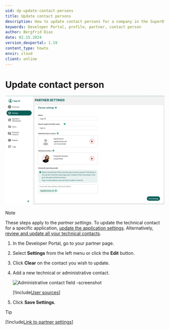 ```yaml
---
uid: dp-update-contact-persons
title: Update contact persons
description: How to update contact persons for a company in the SuperOffice Developer Portal.
keywords: Developer Portal, profile, partner, contact person
author: Bergfrid Dias
date: 02.15.2024
version_devportal: 1.19
content_type: howto
envir: cloud
client: online
---
```


# Update contact person

![Partner settings -screenshot][img1]

> [!NOTE]
> These steps apply to the *partner settings*. To update the technical contact for a specific application, [update the application settings][1]. Alternatively, [review and update all your technical contacts][2].

1. In the Developer Portal, go to your partner page.

2. Select **Settings** from the left menu or click the **Edit** button.

3. Click **Clear** on the contact you wish to update.

4. Add a new technical or administrative contact.

    ![Administrative contact field -screenshot][img2]

    [!include[User sources](../partner/includes/note-users-collection.md)]

5. Click **Save Settings**.

<!-- markdownlint-disable DOCSMD007 -->
> [!TIP]
[!include[Link to partner settings](../includes/see-partner-settings.md)]
<!-- markdownlint-restore -->

<!-- Referenced links -->
[1]: update-app.md
[2]: ../partner/manage-technical-contacts.md

<!-- Referenced images -->
[img1]: ../partner/media/partner-settings.png
[img2]: media/select-contact.png
